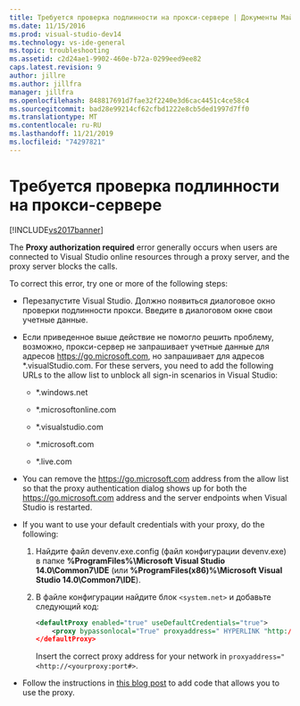 ```yaml
---
title: Требуется проверка подлинности на прокси-сервере | Документы Майкрософт
ms.date: 11/15/2016
ms.prod: visual-studio-dev14
ms.technology: vs-ide-general
ms.topic: troubleshooting
ms.assetid: c2d24ae1-9902-460e-b72a-0299eed9ee82
caps.latest.revision: 9
author: jillre
ms.author: jillfra
manager: jillfra
ms.openlocfilehash: 848817691d7fae32f2240e3d6cac4451c4ce58c4
ms.sourcegitcommit: bad28e99214cf62cfbd1222e8cb5ded1997d7ff0
ms.translationtype: MT
ms.contentlocale: ru-RU
ms.lasthandoff: 11/21/2019
ms.locfileid: "74297821"
---
```

# <a name="proxy-authorization-required"></a>Требуется проверка подлинности на прокси-сервере
[!INCLUDE[vs2017banner](../../includes/vs2017banner.md)]

The **Proxy authorization required** error generally occurs when users are connected to Visual Studio online resources through a proxy server, and the proxy server blocks the calls.

To correct this error, try one or more of the following steps:

- Перезапустите Visual Studio. Должно появиться диалоговое окно проверки подлинности прокси. Введите в диалоговом окне свои учетные данные.

- Если приведенное выше действие не помогло решить проблему, возможно, прокси-сервер не запрашивает учетные данные для адресов https://go.microsoft.com, но запрашивает для адресов *.visualStudio.com. For these servers, you need to add the following URLs to the allow list to unblock all sign-in scenarios in Visual Studio:

  - *.windows.net

  - *.microsoftonline.com

  - *.visualstudio.com

  - *.microsoft.com

  - *.live.com

- You can remove the https://go.microsoft.com address from the allow list so that the proxy authentication dialog shows up for both the https://go.microsoft.com address and the server endpoints when Visual Studio is restarted.

- If you want to use your default credentials with your proxy, do the following:

   1. Найдите файл devenv.exe.config (файл конфигурации devenv.exe) в папке **%ProgramFiles%\Microsoft Visual Studio 14.0\Common7\IDE** (или **%ProgramFiles(x86)%\Microsoft Visual Studio 14.0\Common7\IDE**).

   2. В файле конфигурации найдите блок `<system.net>` и добавьте следующий код:

      ```xml
      <defaultProxy enabled="true" useDefaultCredentials="true">
          <proxy bypassonlocal="True" proxyaddress=" HYPERLINK "http://<yourproxy:port#" http://<yourproxy:port#>"/>
      </defaultProxy>
      ```

      Insert the correct proxy address for your network in `proxyaddress="<http://<yourproxy:port#>`.

- Follow the instructions in [this blog post](https://blogs.msdn.microsoft.com/rido/2010/05/06/how-to-connect-to-tfs-through-authenticated-web-proxy/) to add code that allows you to use the proxy.
